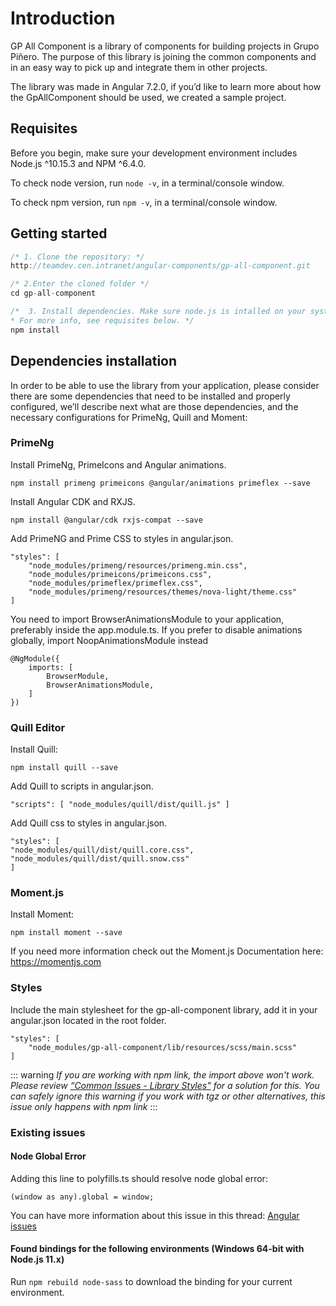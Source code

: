 # Introduction

GP All Component is a library of components for building projects in Grupo Piñero. The purpose of this library is joining the common components and in an easy way to pick up and integrate them in other projects.

The library was made in Angular 7.2.0, if you’d like to learn more about how the GpAllComponent should be used, we created a sample project.

## Requisites
Before you begin, make sure your development environment includes Node.js ^10.15.3 and NPM ^6.4.0.

To check node version, run `node -v`, in a terminal/console window.

To check npm version, run `npm -v`, in a terminal/console window.

## Getting started
```javascript
/* 1. Clone the repository: */
http://teamdev.cen.intranet/angular-components/gp-all-component.git

/* 2.Enter the cloned folder */
cd gp-all-component

/*  3. Install dependencies. Make sure node.js is intalled on your system.
* For more info, see requisites below. */
npm install 
```

## Dependencies installation

In order to be able to use the library from your application, please consider there are some dependencies that need to be installed and properly configured, we’ll describe next what are those dependencies, and the necessary configurations for PrimeNg, Quill and Moment:

### PrimeNg

Install PrimeNg, PrimeIcons and Angular animations.

```
npm install primeng primeicons @angular/animations primeflex --save
```

Install Angular CDK and RXJS.

```
npm install @angular/cdk rxjs-compat --save
```

Add PrimeNG and Prime CSS to styles in angular.json.

```
"styles": [
    "node_modules/primeng/resources/primeng.min.css",
    "node_modules/primeicons/primeicons.css",
    "node_modules/primeflex/primeflex.css",
    "node_modules/primeng/resources/themes/nova-light/theme.css"
]
```

You need to import BrowserAnimationsModule to your application, preferably inside the app.module.ts. If you prefer to disable animations globally, import NoopAnimationsModule instead

```
@NgModule({
    imports: [
        BrowserModule,
        BrowserAnimationsModule,
    ]
})
```

### Quill Editor
Install Quill:

```
npm install quill --save
```

Add Quill to scripts in angular.json.

```
"scripts": [ "node_modules/quill/dist/quill.js" ]
```

Add Quill css to styles in angular.json.

```
"styles": [
"node_modules/quill/dist/quill.core.css",
"node_modules/quill/dist/quill.snow.css"
]
```

### Moment.js

Install Moment:

```
npm install moment --save
```

If you need more information check out the Moment.js Documentation here: https://momentjs.com



### Styles

Include the main stylesheet for the gp-all-component library, add it in your angular.json located in the root folder.

```
"styles": [
    "node_modules/gp-all-component/lib/resources/scss/main.scss"
]
```

::: warning
*If you are working with npm link, the import above won't work. Please review [“Common Issues - Library Styles"](development.html#library-styles) for a solution for this. You can safely ignore this warning if you work with tgz or other alternatives, this issue only happens with npm link*
:::

### Existing issues
#### Node Global Error
Adding this line to polyfills.ts should resolve node global error:

`(window as any).global = window;`

You can have more information about this issue in this thread: [Angular issues](https://github.com/angular/angular-cli/issues/9827)

#### Found bindings for the following environments (Windows 64-bit with Node.js 11.x)

  Run `npm rebuild node-sass` to download the binding for your current environment.